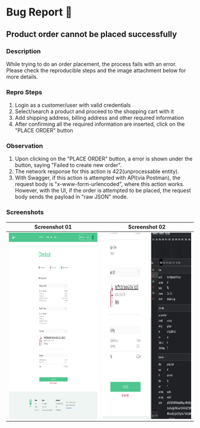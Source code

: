# Bug Report 🐛

## Product order cannot be placed successfully

### Description
While trying to do an order placement, the process fails with an error. Please check the reproducible steps and the image attachment below for more details.

### Repro Steps
1. Login as a customer/user with valid credentials
2. Select/search a product and proceed to the shopping cart with it
3. Add shipping address, billing address and other required information
4. After confirming all the required information are inserted, click on the "PLACE ORDER" button

### Observation
1. Upon clicking on the "PLACE ORDER" button, a error is shown under the button, saying "Failed to create new order". 
2. The network response for this action is 422(unprocessable entity).
3. With Swagger, if this action is attempted with API(via Postman), the request body is "x-www-form-urlencoded", where this action works. However, with the UI, if the order is attempted to be placed, the request body sends the payload in "raw JSON" mode.

### Screenshots
| Screenshot 01 | Screenshot 02 |
| ---- | ---- |
|  <img src="https://github.com/jsn2142/petshop-ecommerce-buckhill-cypress/blob/master/cypress/bugs/Spec%2001%20error%20screenshot%2001.png" width="500" height="500"> |  <img src="https://github.com/jsn2142/petshop-ecommerce-buckhill-cypress/blob/master/cypress/bugs/Spec%2001%20error%20screenshot%2002.PNG" width="500" height="500"> | 
